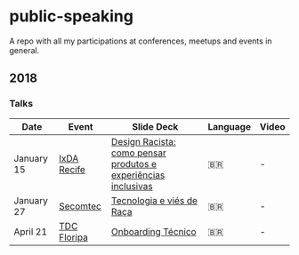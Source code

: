 # public-speaking
A repo with all my participations at conferences, meetups and events in general.



## 2018

### Talks

| Date           | Event          | Slide Deck  | Language | Video |
|----------------|----------------|-------|----------|--------|
| January 15 | [IxDA Recife](https://www.facebook.com/ixdarecife/) | [Design Racista: como pensar produtos e experiências inclusivas](https://www.slideshare.net/thisgb/design-racista-como-pensar-produtos-e-experincias-inclusivas) | :brazil: | - |
| January 27 | [Secomtec](https://www.facebook.com/secomtecnologia/) | [Tecnologia e viés de Raça](https://www.slideshare.net/thisgb/tecnologia-e-vis-de-raa) | :brazil: | - |
| April 21 | [TDC Floripa](http://www.thedevelopersconference.com.br/tdc/2018/florianopolis/trilhas) | [Onboarding Técnico](https://www.slideshare.net/thisgb/onboarding-tcnico-95235379) | :brazil: | - |
